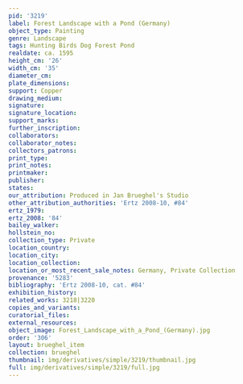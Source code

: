 ```yaml
---
pid: '3219'
label: Forest Landscape with a Pond (Germany)
object_type: Painting
genre: Landscape
tags: Hunting Birds Dog Forest Pond
realdate: ca. 1595
height_cm: '26'
width_cm: '35'
diameter_cm: 
plate_dimensions: 
support: Copper
drawing_medium: 
signature: 
signature_location: 
support_marks: 
further_inscription: 
collaborators: 
collaborator_notes: 
collectors_patrons: 
print_type: 
print_notes: 
printmaker: 
publisher: 
states: 
our_attribution: Produced in Jan Brueghel's Studio
other_attribution_authorities: 'Ertz 2008-10, #84'
ertz_1979: 
ertz_2008: '84'
bailey_walker: 
hollstein_no: 
collection_type: Private
location_country: 
location_city: 
location_collection: 
location_or_most_recent_sale_notes: Germany, Private Collection
provenance: '5283'
bibliography: 'Ertz 2008-10, cat. #84'
exhibition_history: 
related_works: 3218|3220
copies_and_variants: 
curatorial_files: 
external_resources: 
object_image: Forest_Landscape_with_a_Pond_(Germany).jpg
order: '306'
layout: brueghel_item
collection: brueghel
thumbnail: img/derivatives/simple/3219/thumbnail.jpg
full: img/derivatives/simple/3219/full.jpg
---
```

